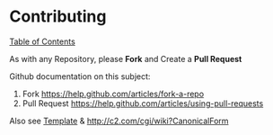 # Contributing

[Table of Contents](/README.md)

As with any Repository, please **Fork** and Create a **Pull Request**

Github documentation on this subject:

1. Fork https://help.github.com/articles/fork-a-repo
2. Pull Request https://help.github.com/articles/using-pull-requests

Also see [Template](_template.md) & http://c2.com/cgi/wiki?CanonicalForm
